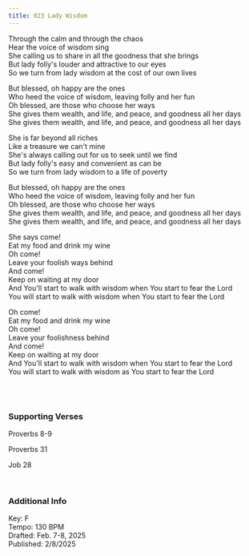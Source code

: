 ```yaml
---
title: 023 Lady Wisdom
---
```


Through the calm and through the chaos \
Hear the voice of wisdom sing \
She calling us to share in all the goodness that she brings \
But lady folly's louder and attractive to our eyes \
So we turn from lady wisdom at the cost of our own lives 

But blessed, oh happy are the ones \
Who heed the voice of wisdom, leaving folly and her fun \
Oh blessed, are those who choose her ways \
She gives them wealth, and life, and peace, and goodness all her days \
She gives them wealth, and life, and peace, and goodness all her days 

She is far beyond all riches \
Like a treasure we can't mine \
She's always calling out for us to seek until we find \
But lady folly's easy and convenient as can be \
So we turn from lady wisdom to a life of poverty 

But blessed, oh happy are the ones \
Who heed the voice of wisdom, leaving folly and her fun \
Oh blessed, are those who choose her ways \
She gives them wealth, and life, and peace, and goodness all her days \
She gives them wealth, and life, and peace, and goodness all her days 

She says come! \
Eat my food and drink my wine \
Oh come! \
Leave your foolish ways behind \
And come! \
Keep on waiting at my door \
And You'll start to walk with wisdom when You start to fear the Lord \
You will start to walk with wisdom when You start to fear the Lord 

Oh come! \
Eat my food and drink my wine \
Oh come! \
Leave your foolishness behind \
And come! \
Keep on waiting at my door \
And You'll start to walk with wisdom when You start to fear the Lord \
You will start to walk with wisdom as You start to fear the Lord 
 
<br /> 

### Supporting Verses ###

Proverbs 8-9

Proverbs 31

Job 28

<br />

### Additional Info

Key: F \
Tempo: 130 BPM \
Drafted: Feb. 7-8, 2025 \
Published: 2/8/2025
